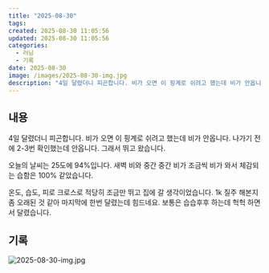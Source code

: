 ```yaml
---
title: "2025-08-30"
tags:
created: 2025-08-30 11:05:56
updated: 2025-08-30 11:05:56
categories:
  - 러닝
  - 기록
date: 2025-08-30
image: /images/2025-08-30-img.jpg
description: "4일 달렸더니 피곤합니다. 비가 오면 이 핑계로 쉬려고 했는데 비가 안옵니다. 나가기 전에 2-3번 확인했는데 안옵니다. 그래서 뛰고 왔습니다. 오늘의 날씨는 25도에 94%입니다. 새벽 비와 중간 중간 비가 조금씩 비가 와서 체감되는 습함은 100% 같았습니다. 온도, 습도, 피로 크"
---
```


## 내용

4일 달렸더니 피곤합니다. 비가 오면 이 핑계로 쉬려고 했는데 비가 안옵니다. 나가기 전에 2-3번 확인했는데 안옵니다. 그래서 뛰고 왔습니다. 

오늘의 날씨는 25도에 94%입니다. 새벽 비와 중간 중간 비가 조금씩 비가 와서 체감되는 습함은 100% 같았습니다.

온도, 습도, 피로 크로스로 적당히 조금만 뛰고 집에 갈 생각이었습니다. 1k 질주 해본지 좀 오래된 것 같아 마지막에 한번 달렸는데 힘드네요. 보통은 습습후후 하는데 헉헉 하면서 달렸습니다.

## 기록

 
 ![2025-08-30-img.jpg](/images/2025-08-30-img.jpg)

